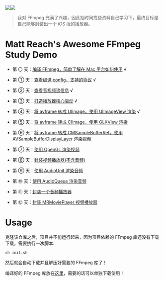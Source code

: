 
![](md/imgs/MR-16-9.png)[![](md/imgs/ffmpeg.png)](http://ffmpeg.org/) 


> 我对 FFmpeg 充满了兴趣，因此抽时间找些资料自己学习下，最终目标是自己能够封装出一个 iOS 版的播放器。

# Matt Reach's Awesome FFmpeg Study Demo

- 第 〇 天：[编译 FFmpeg，简单了解在 Mac 平台如何使用](md/000.md) √

- 第 ① 天：[查看编译 config，支持的协议](md/001.md) √

- 第 ② 天：[查看音视频流信息](md/002.md) √

- 第 ③ 天：[打造播放器核心驱动](md/003.md) √ 

- 第 ④ 天：[将 avframe 转成 UIImage，使用 UIImageView 渲染](md/010.md) √

- 第 ⑤ 天：[将 avframe 转成 CIImage，使用 GLKView 渲染](md/011.md)

- 第 ⑥ 天：[将 avframe 转成 CMSampleBufferRef，使用 AVSampleBufferDisplayLayer 渲染视频](md/012.md) 

- 第 ⑦ 天：[使用 OpenGL 渲染视频](md/013.md)

- 第 ⑧ 天：[封装视频播放器(不含音频)](md/014.md)

- 第 ⑨ 天：[使用 AudioUnit 渲染音频](md/020.md)

- 第 ⑩ 天：[使用 AudioQueue 渲染音频](md/021.md)

- 第 ⑪ 天：[封装一个音频播放器](md/022.md)

- 第 ⑫ 天：[封装 MRMoviePlayer 视频播放器](md/100.md)

# Usage

克隆该仓库之后，项目并不能运行起来，因为项目依赖的 FFmpeg 库还没有下载下载，需要执行**一次**脚本:

```
sh init.sh
```

然后就会自动下载并且解压好需要的 FFmpeg 库了！

编译好的 FFmpeg 库放在[这里](https://github.com/debugly/FFmpeg-iOS-build-script/tree/source)，需要的话可以单独下载使用！
